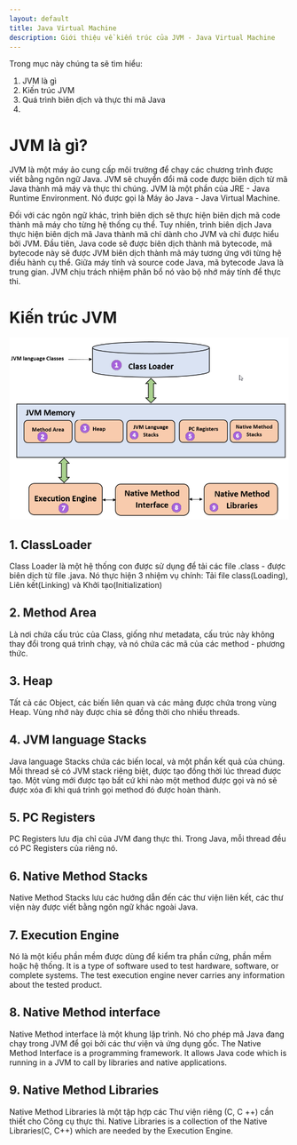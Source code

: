 ```yaml
---
layout: default
title: Java Virtual Machine
description: Giới thiệu về kiến trúc của JVM - Java Virtual Machine
---
```


Trong mục này chúng ta sẽ tìm hiểu:
1. JVM là gì 
2. Kiến trúc JVM
3. Quá trình biên dịch và thực thi mã Java
4. 

# JVM là gì?
JVM là một máy ảo cung cấp môi trường để chạy các chương trình được viết bằng ngôn ngữ Java. JVM sẽ chuyển đổi mã code được biên dịch từ mã Java thành mã máy và thực thi chúng. JVM là một phần của JRE - Java Runtime Environment. Nó được gọi là Máy ảo Java - Java Virtual Machine.

Đối với các ngôn ngữ khác, trình biên dịch sẽ thực hiện biên dịch mã code thành mã máy cho từng hệ thống cụ thể. Tuy nhiên, trình biên dịch Java thực hiện biên dịch mã Java thành mã chỉ dành cho JVM và chỉ được hiểu bởi JVM.
Đầu tiên, Java code sẽ được biên dịch thành mã bytecode, mã bytecode này sẽ được JVM biên dịch thành mã máy tương ứng với từng hệ điều hành cụ thể. Giữa máy tính và source code Java, mã bytecode Java là trung gian. JVM chịu trách nhiệm phân bổ nó vào bộ nhớ máy tính để thực thi.

# Kiến trúc JVM
![Kiến trúc JVM](./images/java-virtual-machine-jvm.png)

## 1. ClassLoader
Class Loader là một hệ thống con được sử dụng để tải các file .class - được biên dịch từ file .java. Nó thực hiện 3 nhiệm vụ chính: Tải file class(Loading), Liên kết(Linking) và Khởi tạo(Initialization)

## 2. Method Area
Là nơi chứa cấu trúc của Class, giống như metadata, cấu trúc này không thay đổi trong quá trình chạy, và nó chứa các mã của các method - phương thức.

## 3. Heap
Tất cả các Object, các biến liên quan và các mảng được chứa trong vùng Heap. Vùng nhớ này được chia sẻ đồng thời cho nhiều threads.

## 4. JVM language Stacks
Java language Stacks chứa các biến local, và một phần kết quả của chúng. Mỗi thread sẽ có JVM stack riêng biệt, được tạo đồng thời lúc thread được tạo. Một vùng mới được tạo bất cứ khi nào một method được gọi và nó sẽ được xóa đi khi quá trình gọi method đó được hoàn thành.

## 5. PC Registers
PC Registers lưu địa chỉ của JVM đang thực thi. Trong Java, mỗi thread đều có PC Registers của riêng nó.

## 6. Native Method Stacks
Native Method Stacks lưu các hướng dẫn đến các thư viện liên kết, các thư viện này được viết bằng ngôn ngữ khác ngoài Java.

## 7. Execution Engine
Nó là một kiểu phần mềm được dùng để kiểm tra phần cứng, phần mềm hoặc hệ thống.
It is a type of software used to test hardware, software, or complete systems. The test execution engine never carries any information about the tested product.

## 8. Native Method interface
Native Method interface là một khung lập trình. Nó cho phép mã Java đang chạy trong JVM để gọi bởi các thư viện và ứng dụng gốc.
The Native Method Interface is a programming framework. It allows Java code which is running in a JVM to call by libraries and native applications.

## 9. Native Method Libraries
Native Method Libraries là một tập hợp các Thư viện riêng (C, C ++) cần thiết cho Công cụ thực thi.
Native Libraries is a collection of the Native Libraries(C, C++) which are needed by the Execution Engine.

